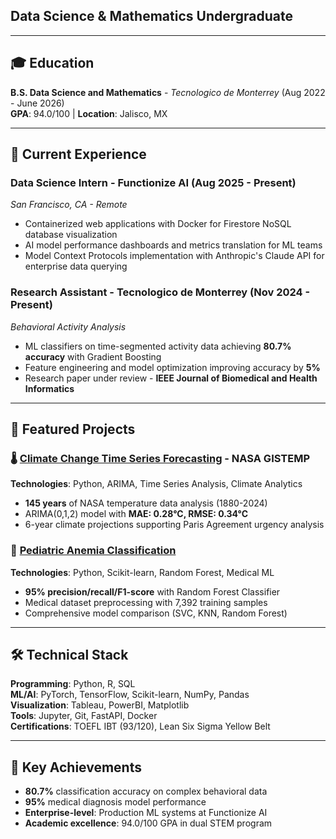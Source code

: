 ## Data Science & Mathematics Undergraduate

---

## 🎓 Education

**B.S. Data Science and Mathematics** - *Tecnologico de Monterrey* (Aug 2022 - June 2026)  
**GPA**: 94.0/100 | **Location**: Jalisco, MX

---

## 💼 Current Experience

### Data Science Intern - **Functionize AI** (Aug 2025 - Present)
*San Francisco, CA - Remote*
- Containerized web applications with Docker for Firestore NoSQL database visualization
- AI model performance dashboards and metrics translation for ML teams
- Model Context Protocols implementation with Anthropic's Claude API for enterprise data querying

### Research Assistant - **Tecnologico de Monterrey** (Nov 2024 - Present) 
*Behavioral Activity Analysis*
- ML classifiers on time-segmented activity data achieving **80.7% accuracy** with Gradient Boosting
- Feature engineering and model optimization improving accuracy by **5%**
- Research paper under review - **IEEE Journal of Biomedical and Health Informatics**

---

## 🔬 Featured Projects

### 🌡️ [Climate Change Time Series Forecasting](link-to-repo) - NASA GISTEMP
**Technologies**: Python, ARIMA, Time Series Analysis, Climate Analytics

- **145 years** of NASA temperature data analysis (1880-2024)
- ARIMA(0,1,2) model with **MAE: 0.28°C, RMSE: 0.34°C**
- 6-year climate projections supporting Paris Agreement urgency analysis

### 🏥 [Pediatric Anemia Classification](link-to-repo) 
**Technologies**: Python, Scikit-learn, Random Forest, Medical ML

- **95% precision/recall/F1-score** with Random Forest Classifier
- Medical dataset preprocessing with 7,392 training samples
- Comprehensive model comparison (SVC, KNN, Random Forest)

---

## 🛠️ Technical Stack

**Programming**: Python, R, SQL  
**ML/AI**: PyTorch, TensorFlow, Scikit-learn, NumPy, Pandas  
**Visualization**: Tableau, PowerBI, Matplotlib  
**Tools**: Jupyter, Git, FastAPI, Docker  
**Certifications**: TOEFL IBT (93/120), Lean Six Sigma Yellow Belt

---

## 🌟 Key Achievements

- **80.7%** classification accuracy on complex behavioral data
- **95%** medical diagnosis model performance
- **Enterprise-level**: Production ML systems at Functionize AI
- **Academic excellence**: 94.0/100 GPA in dual STEM program
